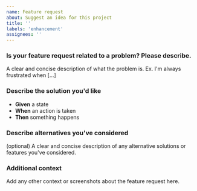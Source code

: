 ```yaml
---
name: Feature request
about: Suggest an idea for this project
title: ''
labels: 'enhancement'
assignees: ''
---
```


### Is your feature request related to a problem? Please describe.

A clear and concise description of what the problem is. Ex. I'm always frustrated when [...]

### Describe the solution you'd like

- **Given** a state
- **When** an action is taken
- **Then** something happens

### Describe alternatives you've considered

(optional) A clear and concise description of any alternative solutions or features you've considered.

### Additional context

Add any other context or screenshots about the feature request here.
